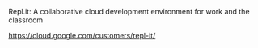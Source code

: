 Repl.it: A collaborative cloud development environment for work and the classroom

https://cloud.google.com/customers/repl-it/